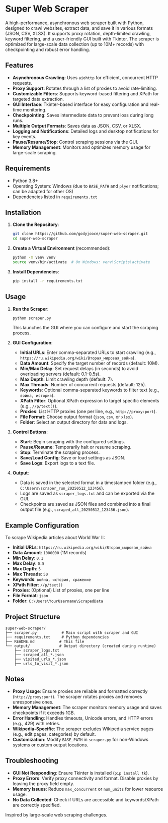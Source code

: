 # Super Web Scraper

A high-performance, asynchronous web scraper built with Python, designed to crawl websites, extract data, and save it in various formats (JSON, CSV, XLSX). It supports proxy rotation, depth-limited crawling, keyword filtering, and a user-friendly GUI built with Tkinter. The scraper is optimized for large-scale data collection (up to 10M+ records) with checkpointing and robust error handling.

## Features
- **Asynchronous Crawling**: Uses `aiohttp` for efficient, concurrent HTTP requests.
- **Proxy Support**: Rotates through a list of proxies to avoid rate-limiting.
- **Customizable Filters**: Supports keyword-based filtering and XPath for targeted data extraction.
- **GUI Interface**: Tkinter-based interface for easy configuration and real-time monitoring.
- **Checkpointing**: Saves intermediate data to prevent loss during long runs.
- **Multiple Output Formats**: Saves data as JSON, CSV, or XLSX.
- **Logging and Notifications**: Detailed logs and desktop notifications for key events.
- **Pause/Resume/Stop**: Control scraping sessions via the GUI.
- **Memory Management**: Monitors and optimizes memory usage for large-scale scraping.

## Requirements
- Python 3.8+
- Operating System: Windows (due to `BASE_PATH` and `plyer` notifications; can be adapted for other OS)
- Dependencies listed in `requirements.txt`

## Installation

1. **Clone the Repository**:
   ```bash
   git clone https://github.com/godyjooce/super-web-scraper.git
   cd super-web-scraper
   ```

2. **Create a Virtual Environment** (recommended):
   ```bash
   python -m venv venv
   source venv/bin/activate  # On Windows: venv\Scripts\activate
   ```

3. **Install Dependencies**:
   ```bash
   pip install -r requirements.txt
   ```

## Usage

1. **Run the Scraper**:
   ```bash
   python scraper.py
   ```
   This launches the GUI where you can configure and start the scraping process.

2. **GUI Configuration**:
   - **Initial URLs**: Enter comma-separated URLs to start crawling (e.g., `https://ru.wikipedia.org/wiki/Вторая_мировая_война`).
   - **Data Amount**: Specify the target number of records (default: 10M).
   - **Min/Max Delay**: Set request delays (in seconds) to avoid overloading servers (default: 0.1–0.5s).
   - **Max Depth**: Limit crawling depth (default: 7).
   - **Max Threads**: Number of concurrent requests (default: 125).
   - **Keywords**: Optional comma-separated keywords to filter text (e.g., `война, история`).
   - **XPath Filter**: Optional XPath expression to target specific elements (e.g., `//p/text()`).
   - **Proxies**: List HTTP proxies (one per line, e.g., `http://proxy:port`).
   - **File Format**: Choose output format (`json`, `csv`, or `xlsx`).
   - **Folder**: Select an output directory for data and logs.

3. **Control Buttons**:
   - **Start**: Begin scraping with the configured settings.
   - **Pause/Resume**: Temporarily halt or resume scraping.
   - **Stop**: Terminate the scraping process.
   - **Save/Load Config**: Save or load settings as JSON.
   - **Save Logs**: Export logs to a text file.

4. **Output**:
   - Data is saved in the selected format in a timestamped folder (e.g., `C:\Users\scraper_run_20250512_123456`).
   - Logs are saved as `scraper_logs.txt` and can be exported via the GUI.
   - Checkpoints are saved as JSON files and combined into a final output file (e.g., `scraped_all_20250512_123456.json`).

## Example Configuration
To scrape Wikipedia articles about World War II:
- **Initial URLs**: `https://ru.wikipedia.org/wiki/Вторая_мировая_война`
- **Data Amount**: `1000000` (1M records)
- **Min Delay**: `0.1`
- **Max Delay**: `0.5`
- **Max Depth**: `5`
- **Max Threads**: `50`
- **Keywords**: `война, история, сражение`
- **XPath Filter**: `//p/text()`
- **Proxies**: (Optional) List of proxies, one per line
- **File Format**: `json`
- **Folder**: `C:\Users\YourUsername\ScrapedData`

## Project Structure
```
super-web-scraper/
├── scraper.py           # Main script with scraper and GUI
├── requirements.txt     # Python dependencies
├── README.md           # This file
└── output/             # Output directory (created during runtime)
    ├── scraper_logs.txt
    ├── scraped_all_*.json
    ├── visited_urls_*.json
    ├── urls_to_visit_*.json
```

## Notes
- **Proxy Usage**: Ensure proxies are reliable and formatted correctly (`http://proxy:port`). The scraper rotates proxies and removes unresponsive ones.
- **Memory Management**: The scraper monitors memory usage and saves checkpoints if it exceeds 1GB.
- **Error Handling**: Handles timeouts, Unicode errors, and HTTP errors (e.g., 429) with retries.
- **Wikipedia-Specific**: The scraper excludes Wikipedia service pages (e.g., edit pages, categories) by default.
- **Customization**: Modify `BASE_PATH` in `scraper.py` for non-Windows systems or custom output locations.

## Troubleshooting
- **GUI Not Responding**: Ensure Tkinter is installed (`pip install tk`).
- **Proxy Errors**: Verify proxy connectivity and format. Disable proxies by leaving the proxy field empty.
- **Memory Issues**: Reduce `max_concurrent` or `num_units` for lower resource usage.
- **No Data Collected**: Check if URLs are accessible and keywords/XPath are correctly specified.


Inspired by large-scale web scraping challenges.